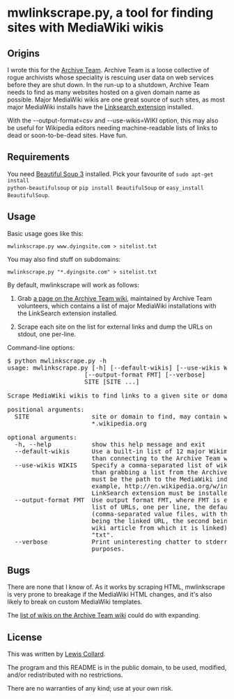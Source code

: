 mwlinkscrape.py, a tool for finding sites with MediaWiki wikis
==============================================================

Origins
-------

I wrote this for the [Archive Team](http://www.archiveteam.org).
Archive Team is a loose collective of rogue archivists whose
speciality is rescuing user data on web services before they are
shut down. In the run-up to a shutdown, Archive Team needs to
find as many websites hosted on a given domain name as possible.
Major MediaWiki wikis are one great source of such sites, as
most major MediaWiki installs have the
[Linksearch extension](http://www.mediawiki.org/wiki/Extension:LinkSearch)
installed.

With the --output-format=csv and --use-wikis=WIKI option, this
may also be useful for Wikipedia editors needing machine-readable
lists of links to dead or soon-to-be-dead sites. Have fun.

Requirements
------------

You need [Beautiful Soup 3](http://www.crummy.com/software/BeautifulSoup/)
installed. Pick your favourite of
<code>sudo apt-get install python-beautifulsoup</code> or
<code>pip install BeautifulSoup</code> or
<code>easy_install BeautifulSoup</code>.

Usage
-----

Basic usage goes like this:

	mwlinkscrape.py www.dyingsite.com > sitelist.txt

You may also find stuff on subdomains:
 
	mwlinkscrape.py "*.dyingsite.com" > sitelist.txt

By default, mwlinkscrape will work as follows:

1. Grab [a page on the Archive Team wiki](http://archiveteam.org/index.php?title=List_of_major_MediaWiki_wikis_with_the_LinkSearch_extension), maintained by Archive Team
   volunteers, which contains a list of major MediaWiki installations
   with the LinkSearch extension installed.

2. Scrape each site on the list for external links and dump the
   URLs on stdout, one per-line.

Command-line options:

<pre>
$ python mwlinkscrape.py -h
usage: mwlinkscrape.py [-h] [--default-wikis] [--use-wikis WIKIS]
                     [--output-format FMT] [--verbose]
                     SITE [SITE ...]

Scrape MediaWiki wikis to find links to a given site or domain.

positional arguments:
  SITE                 site or domain to find, may contain wildcards such as
                       *.wikipedia.org

optional arguments:
  -h, --help           show this help message and exit
  --default-wikis      Use a built-in list of 12 major Wikimedia wikis, rather
                       than connecting to the Archive Team wiki to get a list.
  --use-wikis WIKIS    Specify a comma-separated list of wikis to use, rather
                       than grabbing a list from the Archive Team wiki. This
                       must be the path to the MediaWiki index.php script (for
                       example, http://en.wikipedia.org/w/index.php). The
                       LinkSearch extension must be installed on the site.
  --output-format FMT  Use output format FMT, where FMT is either "txt" (plain
                       list of URLs, one per line, the default) or "csv"
                       (comma-separated value files, with the first column
                       being the linked URL, the second being the URL of the
                       wiki article from which it is linked). Default is
                       "txt".
  --verbose            Print uninteresting chatter to stderr for debugging
                       purposes.
</pre>

Bugs
----
There are none that I know of. As it works by scraping HTML,
mwlinkscrape is very prone to breakage if the MediaWiki HTML
changes, and it's also likely to break on custom MediaWiki
templates.

The [list of wikis on the Archive Team wiki](http://archiveteam.org/index.php?title=List_of_major_MediaWiki_wikis_with_the_LinkSearch_extension)
could do with expanding.

License
-------
This was written by [Lewis Collard](http://lewiscollard.com).

The program and this README is in the public domain, to be used,
modified, and/or redistributed with no restrictions.

There are no warranties of any kind; use at your own risk.

